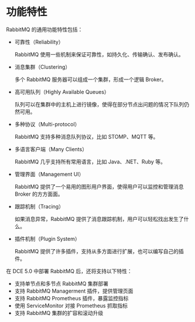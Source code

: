 # 功能特性

RabbitMQ 的通用功能特性包括：

- 可靠性（Reliability）

    RabbitMQ 使用一些机制来保证可靠性，如持久化、传输确认、发布确认。

- 消息集群（Clustering）

    多个 RabbitMQ 服务器可以组成一个集群，形成一个逻辑 Broker。

- 高可用队列（Highly Available Queues）

    队列可以在集群中的主机上进行镜像，使得在部分节点出问题的情况下队列仍然可用。

- 多种协议（Multi-protocol）

    RabbitMQ 支持多种消息队列协议，比如 STOMP、MQTT 等。

- 多语言客户端（Many Clients）

    RabbitMQ 几乎支持所有常用语言，比如 Java、.NET、Ruby 等。

- 管理界面（Management UI）

    RabbitMQ 提供了一个易用的图形用户界面，使得用户可以监控和管理消息 Broker 的方方面面。

- 跟踪机制（Tracing）

    如果消息异常，RabbitMQ 提供了消息跟踪机制，用户可以轻松找出发生了什么。

- 插件机制（Plugin System）

    RabbitMQ 提供了许多插件，支持从多方面进行扩展，也可以编写自己的插件。

在 DCE 5.0 中部署 RabbitMQ 后，还将支持以下特性：

- 支持单节点和多节点 RabbitMQ 集群部署
- 支持 RabbitMQ Managerment 插件，提供管理页面
- 支持 RabbitMQ Prometheus 插件，暴露监控指标
- 使用 ServiceMonitor 对接 Prometheus 抓取指标
- 支持 RabbitMQ 集群的扩容和滚动升级
